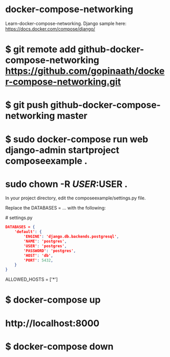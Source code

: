 # docker-compose-networking
Learn-docker-compose-networking. Django sample here: https://docs.docker.com/compose/django/

# $ git remote add github-docker-compose-networking https://github.com/gopinaath/docker-compose-networking.git

# $ git push github-docker-compose-networking master


# $ sudo docker-compose run web django-admin startproject composeexample .
# sudo chown -R $USER:$USER .

In your project directory, edit the composeexample/settings.py file.

Replace the DATABASES = ... with the following:

\# settings.py
```json   
DATABASES = {
    'default': {
        'ENGINE': 'django.db.backends.postgresql',
        'NAME': 'postgres',
        'USER': 'postgres',
        'PASSWORD': 'postgres',
        'HOST': 'db',
        'PORT': 5432,
    }
}
```

ALLOWED_HOSTS = ['*']

# $ docker-compose up

# http://localhost:8000

# $ docker-compose down
